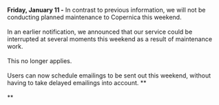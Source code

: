 **Friday, January 11 -** In contrast to previous information, we will
not be conducting planned maintenance to Copernica this weekend. \
 \
 In an earlier notification, we announced that our service could be
interrupted at several moments this weekend as a result of maintenance
work. \
 \
 This no longer applies. \
 \
 Users can now schedule emailings to be sent out this weekend, without
having to take delayed emailings into account. **\
 \
**
